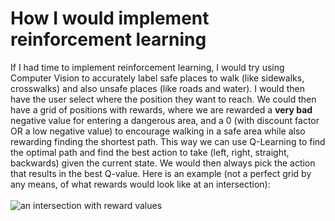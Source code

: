 # How I would implement reinforcement learning

If I had time to implement reinforcement learning, I would try using Computer Vision to accurately label safe places to walk (like sidewalks, crosswalks) and also unsafe places (like roads and water). I would then have the user select where the position they want to reach. We could then have a grid of positions with rewards, where we are rewarded a **very bad** negative value for entering a dangerous area, and a 0 (with discount factor OR a low negative value) to encourage walking in a safe area while also rewarding finding the shortest path. This way we can use Q-Learning to find the optimal path and find the best action to take (left, right, straight, backwards) given the current state. We would then always pick the action that results in the best Q-value. Here is an example (not a perfect grid by any means, of what rewards would look like at an intersection):
<br />
<br />
![an intersection with reward values](Images/ExampleRewards.png)